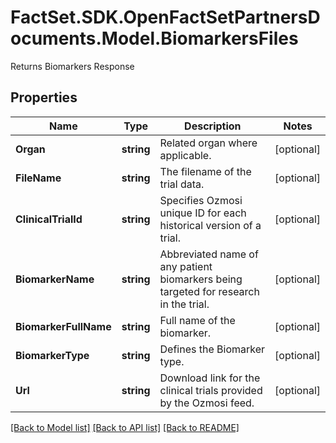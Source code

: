 # FactSet.SDK.OpenFactSetPartnersDocuments.Model.BiomarkersFiles
Returns Biomarkers Response

## Properties

Name | Type | Description | Notes
------------ | ------------- | ------------- | -------------
**Organ** | **string** | Related organ where applicable. | [optional] 
**FileName** | **string** | The filename of the trial data. | [optional] 
**ClinicalTrialId** | **string** | Specifies Ozmosi unique ID for each historical version of a trial. | [optional] 
**BiomarkerName** | **string** | Abbreviated name of any patient biomarkers being targeted for research in the trial. | [optional] 
**BiomarkerFullName** | **string** | Full name of the biomarker. | [optional] 
**BiomarkerType** | **string** | Defines the Biomarker type. | [optional] 
**Url** | **string** | Download link for the clinical trials provided by the Ozmosi feed. | [optional] 

[[Back to Model list]](../README.md#documentation-for-models) [[Back to API list]](../README.md#documentation-for-api-endpoints) [[Back to README]](../README.md)

